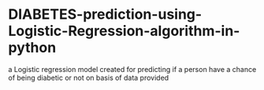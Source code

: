 # DIABETES-prediction-using-Logistic-Regression-algorithm-in-python
a Logistic regression model created for predicting if a person have a chance of being diabetic or not on basis of data provided

